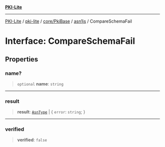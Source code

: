 [**PKI-Lite**](../../../../../../README.md)

---

[PKI-Lite](../../../../../../README.md) / [pki-lite](../../../../../README.md) / [core/PkiBase](../../../README.md) / [asn1js](../README.md) / CompareSchemaFail

# Interface: CompareSchemaFail

## Properties

### name?

> `optional` **name**: `string`

---

### result

> **result**: [`AsnType`](../type-aliases/AsnType.md) \| \{ `error`: `string`; \}

---

### verified

> **verified**: `false`
